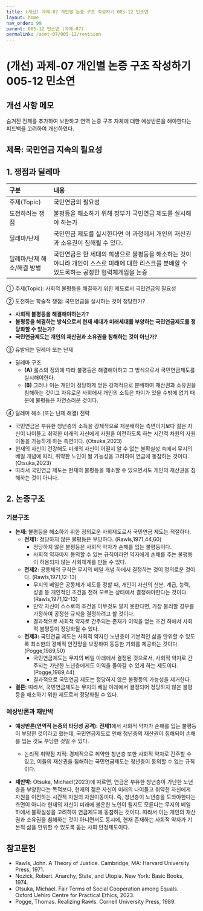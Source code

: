 ```yaml
---
title: (개선) 과제-07 개인별 논증 구조 작성하기 005-12 민소연
layout: home
nav_order: 99
parent: 005-12 민소연 (과제-07)
permalink: /asmt-07/005-12/revision
---
```


# (개선) 과제-07 개인별 논증 구조 작성하기 005-12 민소연 

## 개선 사항 메모

숨겨진 전제를 추가하여 보완하고 연역 논증 구조 자체에 대한 예상반론을 해야한다는 피드백을 고려하여 개선하였다.

## 제목: 국민연금 지속의 필요성  

## 1. 쟁점과 딜레마

| 구분 | 내용 |
|:---|:---|
| 주제(Topic) | 국민연금의 필요성 |
| 도전하려는 쟁점 | 불평등을 해소하기 위해 정부가 국민연금 제도를 실시해야 하는가 |
| 딜레마/난제 | 국민연금 제도를 실시한다면 이 과정에서 개인의 재산권과 소유권이 침해될 수 있다. |
| 딜레마/난제 해소/해결 방법 | 국민연금은 한 세대의 희생으로 불평등을 해소하는 것이 아니라 개인이 스스로 미래에 대한 리스크를 분배할 수 있도록하는 공정한 협력체계임을 논증 |

① 주제(Topic): 사회적 불평등을 해결하기 위한 제도로서 국민연금의 필요성 

② 도전하는 학술적 쟁점: 국민연금을 실시하는 것이 정당한가? 

- **사회적 불평등을 해결해야하는가?**  
- **불평등을 해결하는 방식으로서 현재 세대가 미래세대를 부양하는 국민연금제도를 정당화할 수 있는가?**  
- **국민연금제도는 개인의 재산권과 소유권을 침해하는 것이 아닌가?**

③ 유발되는 딜레마 또는 난제

- 딜레마 구조
  - **(A)** 롤스의 정의에 따라 불평등은 해결해야하고 그 방식으로서 국민연금제도를 실시해야한다.
  - **(B)** 그러나 이는 개인이 정당하게 얻은 강제적으로 분배하여 재산권과 소유권을 침해하는 것이고 자유로운 사회에서 개인의 소득은 차이가 있을 수밖에 없기 때문에 불평등은 자연스러운 것이다.

④ 딜레마 해소 (또는 난제 해결) 전략

- 국민연금은 부유한 청년층의 소득을 강제적으로 재분배하는 측면이기보다 젊은 자신이 나이들고 취약한 미래의 자신에게 자원을 이전하도록 하는 시간적 차원의 자원이동을 가능하게 하는 측면이다. (Otsuka,2023)
- 현재의 자신이 건강해도 미래의 자신이 어떨지 알 수 없는 불확실성 속에서 무지의 베일 개념에 따라, 취약한 노인이 될 가능성을 고려하여 연금에 동참하는 것이다. (Otsuka,2023)
- 따라서 국민연금 제도는 현재의 불평등을 해소할 수 있으면서도 개인의 재산권을 침해하는 것이 아니다.  

## 2. 논증구조

### 기본구조

- **논제:** 불평등을 해소하기 위한 정의로운 사회제도로서 국민연금 제도는 적절하다. 
  - **전제1:** 정당하지 않은 불평등은 부당하다. (Rawls,1971,44,60) 
    - 정당하지 않은 불평등은 사회적 약자가 손해를 입는 불평등이다.
    - 사회적 약자마저 동의할 수 있는 규칙이라면 약자에게 손해를 주는 불평등이 허용되지 않는 사회체계를 만들 수 있다. 
  - **전제2:** 공동체의 규칙은 무지의 베일 개념 하에서 결정하는 것이 정의로운 것이다. (Rawls,1971,12-13)
    - 무지의 베일은 공동체가 제도를 정할 때, 개인이 자신의 신분, 계급, 능력, 성별 등 개인적인 조건을 전혀 모르는 상태에서 결정해야한다는 것이다. (Rawls,1971,12-13)
    - 만약 자신이 스스로의 조건을 아무것도 알지 못한다면, 가장 불리할 경우를 가정하여 공정한 규칙을 결정하려고 할 것이다.
    - 결과적으로 사회적 약자로 간주되는 존재가 이익을 얻는 조건 하에서 사회적 불평등이 정당화될 수 있다.  
  - **전제3:** 국민연금 제도는 사회적 약자인 노년층이 기본적인 삶을 안위할 수 있도록 최소한의 경제적 안전망을 보장하여 동등한 기회를 제공하는 것이다. (Pogge,1989,50)
    - 국민연금제도는 무지의 베일 아래에서 결정된 것으로서, 사회적 약자로 간주되는 가난한 노년층에게도 이익을 돌아갈 수 있게 하는 제도이다. (Pogge,1989,44) 
    - 결과적으로 국민연금 제도는 정당하지 않은 불평등의 가능성을 제거한다.
- **결론:** 따라서, 국민연금제도는 무지의 베일 아래에서 결정되어 정당하지 않은 불평등을 해소하기 위한 제도로서 정당화될 수 있다. 

### 예상반론과 재반박

- **예상반론(연역적 논증의 타당성 공격):** **전제1**에서 사회적 약자가 손해를 입는 불평등이 부당한 것이라고 했는데, 국민연금제도로 인해 청년층의 재산권이 침해되어 손해를 입는 것도 부당한 것일 수 있다. 
  - 논리적 취약점 지적: 경제적으로 취약한 청년층 또한 사회적 약자로 간주할 수 있고, 이들의 재산권을 침해하는 국민연금제도는 청년층이 동의할 수 없는 규칙이다.  

- **재반박:** Otsuka, Michael(2023)에 따르면, 연금은 부유한 청년층이 가난한 노년층을 부양한다는 목적보다, 현재의 젊은 자신이 미래의 나이들고 취약한 자신에게 자원을 이전하는 시간적 차원의 자원이동이다. 즉, 청년층이 노년층을 도와야한다는 측면이 아니라 현재의 자신이 미래에 불운한 노인이 될지도 모른다는 무지의 베일 하에서 불확실성을 고려하여 연금제도에 동참하는 것이다. 따라서 이는 개인의 재산권과 소유권을 침해하는 것이 아니면서도 동시에, 현재 존재하는 사회적 약자가 기본적 삶을 안위할 수 있도록 돕는 사회 안정제도이다. 

## 참고문헌

- Rawls, John. A Theory of Justice. Cambridge, MA: Harvard University Press, 1971.
- Nozick, Robert. Anarchy, State, and Utopia. New York: Basic Books, 1974. 
- Otsuka, Michael. Fair Terms of Social Cooperation among Equals. Oxford Uehiro Centre for Practical Ethics, 2023.
- Pogge, Thomas. Realizing Rawls. Cornell University Press, 1989.